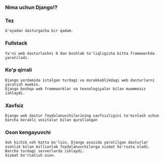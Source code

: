 ### Nima uchun Django!?
### Tez
    G'oyadan dasturgacha bir qadam.
### Fullstack
    Ya'ni web dasturlashni 0 dan boshlab to'liqligicha bitta frameworkda yaratiladi.
### Ko'p qirrali
    Django yordamida istalgan turdagi va murakkablikdagi web dasturlarni yaratish mumkin.
    Django boshqa web frameworklar va texnologiyalar bilan muammosiz ishlaydi.
### Xavfsiz
    Django web dastur foydalanuvchilarining xavfsizligini ta'minlash uchun barcha kerakli vositalar bilan qurollangan
### Oson kengayuvchi
    Xoh kichik xoh katta bo'lsin, Django asosida yaratilgan dasturlar osonlik bilan millionlab foydalanuvchilarga xizmat ko'rsata oladi.
    Barcha turdagi serverlarda ishlaydi.
    Xizmat ko'rsatish oson.
    
